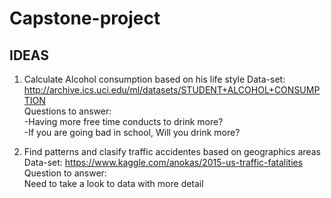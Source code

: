 # Capstone-project

## IDEAS
1. Calculate Alcohol consumption based on his life style
  Data-set: http://archive.ics.uci.edu/ml/datasets/STUDENT+ALCOHOL+CONSUMPTION</br>
  Questions to answer:</br>
  -Having more free time conducts to drink more?</br>
 -If you are going bad in school, Will you drink more?</br>

2. Find patterns and clasify traffic accidentes based on geographics areas
   Data-set: https://www.kaggle.com/anokas/2015-us-traffic-fatalities
   Question to answer:</br>
   Need to take a look to data with more detail
